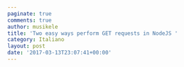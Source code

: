 ```yaml
---
paginate: true
comments: true
author: musikele
title: 'Two easy ways perform GET requests in NodeJS '
category: Italiano
layout: post
date: '2017-03-13T23:07:41+00:00'
---
```

